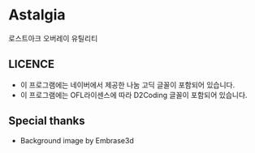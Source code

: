 # Astalgia
로스트아크 오버레이 유틸리티



## LICENCE
- 이 프로그램에는 네이버에서 제공한 나눔 고딕 글꼴이 포함되어 있습니다.
- 이 프로그램에는 OFL라이센스에 따라 D2Coding 글꼴이 포함되어 있습니다.
## Special thanks
- Background image by Embrase3d
